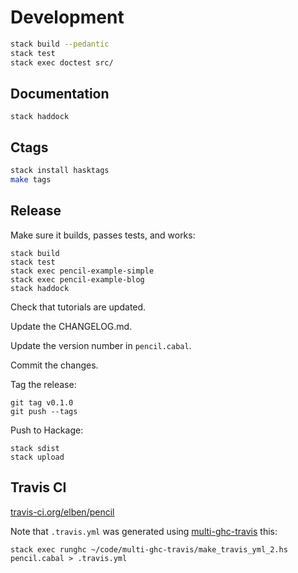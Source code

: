 # Development

```bash
stack build --pedantic
stack test
stack exec doctest src/
```

## Documentation

```
stack haddock
```

## Ctags

```bash
stack install hasktags
make tags
```

## Release

Make sure it builds, passes tests, and works:

```
stack build
stack test
stack exec pencil-example-simple
stack exec pencil-example-blog
stack haddock
```

Check that tutorials are updated.

Update the CHANGELOG.md.

Update the version number in `pencil.cabal`.

Commit the changes.

Tag the release:

```
git tag v0.1.0
git push --tags
```

Push to Hackage:

```
stack sdist
stack upload
```

## Travis CI

[travis-ci.org/elben/pencil](https://travis-ci.org/elben/pencil)

Note that `.travis.yml` was generated using [multi-ghc-travis](https://github.com/haskell-hvr/multi-ghc-travis) this:

```
stack exec runghc ~/code/multi-ghc-travis/make_travis_yml_2.hs pencil.cabal > .travis.yml
```
